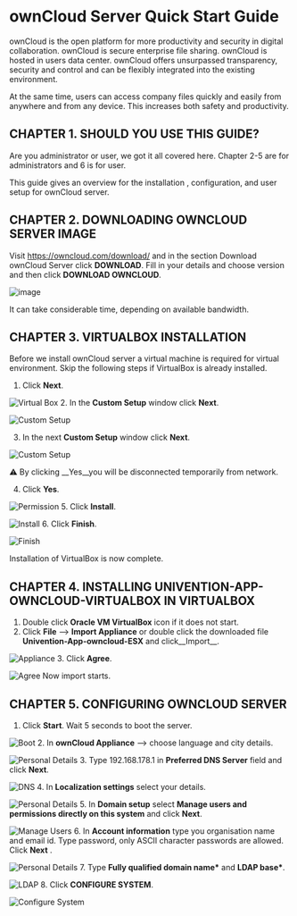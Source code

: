 # ownCloud Server Quick Start Guide

ownCloud is the open platform for more productivity and security in digital collaboration. ownCloud is secure enterprise file sharing. ownCloud is hosted in users data center. ownCloud offers unsurpassed transparency, security and control and can be flexibly integrated into the existing environment.

At the same time, users can access company files quickly and easily from anywhere and from any device. This increases both safety and productivity.

## CHAPTER 1. SHOULD YOU USE THIS GUIDE?

Are you administrator or user, we got it all covered here. Chapter 2-5 are for administrators and 6 is for user.

This guide gives an overview for the installation , configuration, and user setup for ownCloud server. 

## CHAPTER 2. DOWNLOADING OWNCLOUD SERVER IMAGE

Visit https://owncloud.com/download/ and in the section Download ownCloud Server click __DOWNLOAD__. Fill in your details and choose version  and then click __DOWNLOAD OWNCLOUD__.

![image](https://github.com/rohit-kanwar/ownCloud-RH/blob/master/C2%20ownCloud%20Server%20Download.png)

It can take considerable time, depending on available bandwidth.

## CHAPTER 3. VIRTUALBOX INSTALLATION

Before we install ownCloud server a virtual machine is required for virtual environment. Skip the following steps if VirtualBox is already installed.

1. Click __Next__.

![Virtual Box](https://github.com/rohit-kanwar/ownCloud-RH/blob/master/Virtual%20Box.png)
2. In the __Custom Setup__ window click __Next__.

![Custom Setup](https://github.com/rohit-kanwar/ownCloud-RH/blob/master/C3-2Custom%20%20Setup%2002.png)

3. In the next __Custom Setup__ window click __Next__.

![Custom Setup](https://github.com/rohit-kanwar/ownCloud-RH/blob/master/C3-3%20Custom%20%20Setup%2003.png)

:warning: By clicking __Yes__you will be disconnected temporarily from network.

4. Click __Yes__.

![Permission](https://github.com/rohit-kanwar/ownCloud-RH/blob/master/C3%20-04%20Warning%2004.png)
5. Click __Install__.

![Install](https://github.com/rohit-kanwar/ownCloud-RH/blob/master/C3%20-5Install%2005.png)
6. Click __Finish__.

![Finish](https://github.com/rohit-kanwar/ownCloud-RH/blob/master/Installation%20C3-6%20Complete%2006.png)

Installation of VirtualBox is now complete.

## CHAPTER 4. INSTALLING UNIVENTION-APP-OWNCLOUD-VIRTUALBOX IN VIRTUALBOX

1. Double click __Oracle VM VirtualBox__ icon if it does not start.
2. Click __File__ --> __Import Appliance__ or double click the downloaded file __Univention-App-owncloud-ESX__ and click__Import__.

![Appliance](https://github.com/rohit-kanwar/ownCloud-RH/blob/master/C4-2%20Import%20Visual%20Appliance%2008.png)
3. Click __Agree__.

![Agree](https://github.com/rohit-kanwar/ownCloud-RH/blob/master/C4-3.png)
Now import starts.

## CHAPTER 5. CONFIGURING OWNCLOUD SERVER

1. Click __Start__. Wait 5 seconds to boot the server.

![Boot](https://github.com/rohit-kanwar/ownCloud-RH/blob/master/C5-1%20VM%20Start%2010.png)
2. In __ownCloud Appliance__ --> choose language and city details.

![Personal Details](https://github.com/rohit-kanwar/ownCloud-RH/blob/master/C5-2%20Settings%2011.png)
3. Type 192.168.178.1 in __Preferred DNS Server__ field and click __Next__.

![DNS](https://github.com/rohit-kanwar/ownCloud-RH/blob/master/C5-3%20Settings%2012.png)
4. In __Localization settings__ select your details.

![Personal Details](https://github.com/rohit-kanwar/ownCloud-RH/blob/master/C5-4Settings%2013.png)
5. In __Domain setup__ select __Manage users and permissions directly
on this system__ and click __Next__.

![Manage Users](https://github.com/rohit-kanwar/ownCloud-RH/blob/master/C5-5Settings%2015.png)
6. In __Account information__ type you organisation name and email id. Type password, only ASCII character passwords are allowed. Click __Next__ .

![Personal Details](https://github.com/rohit-kanwar/ownCloud-RH/blob/master/C5-6Settings%2016.png)
7. Type __Fully qualified domain name*__ and __LDAP base*__.

![LDAP](https://github.com/rohit-kanwar/ownCloud-RH/blob/master/C5-7%20-%2017.png)
8. Click __CONFIGURE SYSTEM__.

![Configure System](https://github.com/rohit-kanwar/ownCloud-RH/blob/master/c5-8%20Settings%2018.png)









